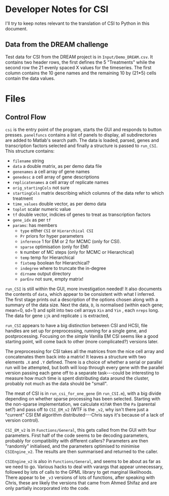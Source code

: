 # Developer Notes for CSI #

I'll try to keep notes relevant to the translation of CSI to Python in
this document.

## Data from the DREAM challenge ##

Test data for CSI from the DREAM project is in `Input/Demo_DREAM.csv`.
It contains two header rows, the first defines the 5 "Treatments"
while the second row the 21 evenly spaced X values for the timeseries.
The first column contains the 10 gene names and the remaining 10 by
(21*5) cells contain the data values.

# Files #

## Control Flow ##

`csi` is the entry point of the program, starts the GUI and responds
to button presses.  `panelfuncs` contains a list of panels to display,
all subdirectories are added to Matlab's search path.  The data is
loaded, parsed, genes and transcription factors selected and finally a
structure is passed to `run_CSI`.  This structure contains:

 * `filename` string
 * `data` a double matrix, as per demo data file
 * `genenames` a cell array of gene names
 * `genedesc` a cell array of gene descriptions
 * `replicatenames` a cell array of replicate names
 * `orig_startingCols` not sure
 * `startingCols` matrix describing which columns of the data refer to
   which treatment
 * `time_values` double vector, as per demo data
 * `toplot` scalar numeric value
 * `tf` double vector, indicies of genes to treat as transcription factors
 * `gene_idx` as per `tf`
 * `params`: has members
   *  `type` either `CSI` or `Hierarchical CSI`
   * `Pr` priors for hyper parameters
   * `inference` 1 for EM or 2 for MCMC (only for CSI).
   * `sparse` optimisation (only for EM)
   * `N` number of MC steps (only for MCMC or Hierarchical)
   * `temp` temp for Hierarchical
   * `fixtemp` boolean for Hierarchical?
   * `indegree` where to truncate the in-degree
   * `dirname` output directory
   * `parEnv` not sure, empty matrix!

`run_CSI` is still within the GUI, more investigation needed!  It also
documents the contents of `data`, which appear to be consistent with
what I inferred.  The first stage prints out a description of the
options chosen along with a summary of the data size.  Next the data,
`D`, is normalised (within each gene; mean=0, sd=1) and split into two
cell arrays `Xin` and `Yin` , each `nreps` long.  The data for gene
`ijk` and replicate `i` is extracted, 

`run_CSI` appears to have a big distinction between CSI and HCSI, file
handles are set up for preprocessing, running for a single gene, and
postprocessing.  Focusing on the _simple_ Vanilla EM CSI seems like a
good starting point, will come back to other (more complicated?)
versions later.

The preprocessing for CSI takes all the matrices from the nice cell
array and concatenates them back into a matrix!  It leaves a structure
with two elements `.X` and `.Y` defined.  There is a choice of whether
a serial or parallel run will be attempted, but both will loop through
every gene with the parallel version passing each gene off to a
separate task---could be interesting to measure how much time is spent
distributing data around the cluster, probably not much as the data
should be "small".

The meat of CSI is in `run_csi_for_one_gene` (in `run_CSI.m`), with a
big divide depending on whether sparse processing has been selected.
Starting with the non-sparse implementation, we calculate `KSTAR` then
the `Pa` (parental set?) and pass off to `CSI_EM_v2` (WTF is the
`_v2`, why isn't there just a "current" CSI EM algorithm
distributed---Chris says it's because of a lack of version control).

`CSI_EM_v2` is in `Functions/General`, this gets called from the GUI
with four parameters.  First half of the code seems to be decoding
parameters, probably for compatibility with different callers?
Parameters are then "randomly" initialised, and the parameters
optimised to minimise `CSIEngine_v2`.  The results are then summarised
and returned to the caller.

`CSIEngine_v2` is also in `Functions/General`, and seems to be about
as far as we need to go.  Various hacks to deal with varargs that
appear unnecessary, followed by lots of calls to the GPML library to
get marginal likelihoods.  There appear to be `_v3` versions of lots
of functions, after speaking with Chris, these are likely the versions
that came from Ahmed Shifaz and are only partially incorporated into
the code.
